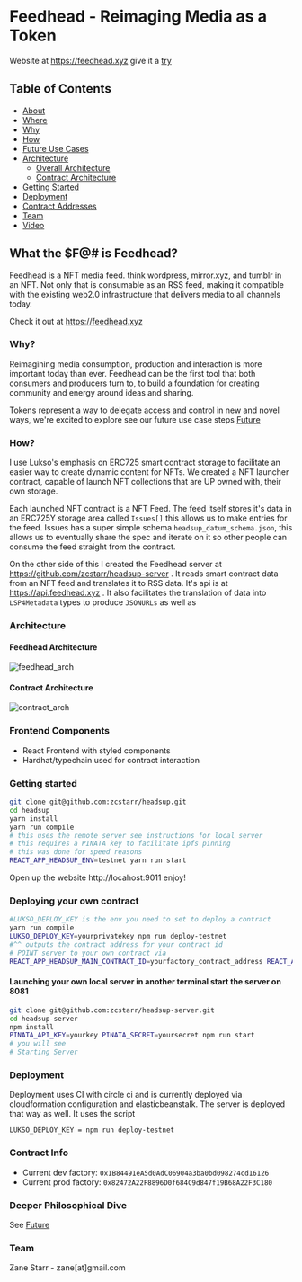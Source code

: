 #  Feedhead - Reimaging Media as a Token
Website at https://feedhead.xyz give it a [try](https://feedhead.xyz)
## Table of Contents
  - [About](#what-the$F@#-is-feedhead)
  - [Where](https://feedhead.xyz)
  - [Why](#why)
  - [How](#how)
  - [Future Use Cases](./FUTURE.md)
  - [Architecture](#architecture)
    - [Overall Architecture](#feedhead-architecture)
    - [Contract Architecture](#contract-architecture)
  - [Getting Started](#getting-started)
  - [Deployment](#deployment)
  - [Contract Addresses](#contract)
  - [Team](#team)
  - [Video](https://www.youtube.com/watch?v=o2diktGPTpo)

## What the $F@# is Feedhead?

Feedhead is a NFT media feed. think wordpress, mirror.xyz, and tumblr in an NFT. Not only that is consumable as an RSS feed, making it compatible with the existing web2.0 infrastructure that delivers media to all channels today.

Check it out at https://feedhead.xyz

### Why?
Reimagining media consumption, production and interaction is more important today than ever. Feedhead can be the first tool that both consumers and producers turn to, to build a foundation for creating community and energy around ideas and sharing. 

Tokens represent a way to delegate access and control in new and novel ways, we're excited to explore 
see our future use case steps [Future](#future)

### How?
I use Lukso's emphasis on ERC725 smart contract storage to facilitate an easier way to create dynamic content for NFTs. We created a NFT launcher contract, capable of launch NFT collections that are UP owned with, their own storage. 
 
 Each launched NFT contract is a NFT Feed. The feed itself stores it's data in an ERC725Y storage area called `Issues[]` this allows us to make entries for the feed. Issues has a super simple schema `headsup_datum_schema.json`, this allows us to eventually share the spec and iterate on it so other people can consume the feed straight from the contract.

 On the other side of this I created the Feedhead server at https://github.com/zcstarr/headsup-server . It reads smart contract data from an NFT feed and translates it to RSS data. It's api is at https://api.feedhead.xyz . It also facilitates the translation of data into `LSP4Metadata` types to produce `JSONURLs` 
 as well as 


### Architecture
#### Feedhead Architecture
![feedhead_arch](https://user-images.githubusercontent.com/173187/187643971-94a2e4d8-e001-48fc-a5e7-b9a0b5764f6c.png)

#### Contract Architecture
![contract_arch](https://user-images.githubusercontent.com/173187/187644105-76b36bbe-07a0-4d81-afa9-94a0bae809ec.png)

### Frontend Components
- React Frontend with styled components
- Hardhat/typechain used for contract interaction

### Getting started
```sh
git clone git@github.com:zcstarr/headsup.git
cd headsup
yarn install
yarn run compile
# this uses the remote server see instructions for local server
# this requires a PINATA key to facilitate ipfs pinning
# this was done for speed reasons
REACT_APP_HEADSUP_ENV=testnet yarn run start
```
Open up the website http://locahost:9011 enjoy!

### Deploying your own contract
```sh
#LUKSO_DEPLOY_KEY is the env you need to set to deploy a contract
yarn run compile
LUKSO_DEPLOY_KEY=yourprivatekey npm run deploy-testnet
#^^ outputs the contract address for your contract id
# POINT server to your own contract via 
REACT_APP_HEADSUP_MAIN_CONTRACT_ID=yourfactory_contract_address REACT_APP_HEADSUP_ENV=testnet yarn run start
```

#### Launching your own local server in another terminal start the server on 8081
```sh
git clone git@github.com:zcstarr/headsup-server.git
cd headsup-server
npm install
PINATA_API_KEY=yourkey PINATA_SECRET=yoursecret npm run start
# you will see 
# Starting Server
```

### Deployment 
Deployment uses CI with circle ci and is currently deployed via cloudformation configuration and elasticbeanstalk. The server is deployed that way as well. It uses the script
```
LUKSO_DEPLOY_KEY = npm run deploy-testnet
```
### Contract Info
- Current dev factory: `0x1B84491eA5d0AdC06904a3ba0bd098274cd16126`
- Current prod factory: `0x82472A22F8896D0f684C9d847f19B68A22F3C180`
 
 ### Deeper Philosophical Dive
 See [Future](./FUTURE.md)

### Team
Zane Starr - zane[at]gmail.com
